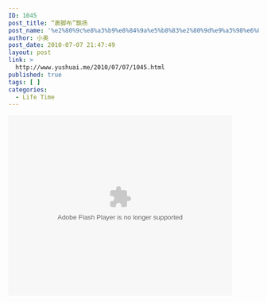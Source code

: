 ```yaml
---
ID: 1045
post_title: “裹脚布”飘扬
post_name: '%e2%80%9c%e8%a3%b9%e8%84%9a%e5%b8%83%e2%80%9d%e9%a3%98%e6%89%ac'
author: 小奥
post_date: 2010-07-07 21:47:49
layout: post
link: >
  http://www.yushuai.me/2010/07/07/1045.html
published: true
tags: [ ]
categories:
  - Life Time
---
```

<object classid="clsid:d27cdb6e-ae6d-11cf-96b8-444553540000" width="450" height="363" codebase="http://download.macromedia.com/pub/shockwave/cabs/flash/swflash.cab#version=6,0,40,0"><param name="align" value="middle" /><param name="allowScriptAccess" value="always" /><param name="allowFullScreen" value="true" /><param name="quality" value="high" /><param name="wmode" value="transparent" /><param name="src" value="http://www.tudou.com/player/outside/beta_player.swf?iid=54399132" /><param name="allowfullscreen" value="true" /><embed type="application/x-shockwave-flash" width="450" height="363" src="http://www.tudou.com/player/outside/beta_player.swf?iid=54399132" quality="high" allowscriptaccess="always" allowfullscreen="true" wmode="transparent" align="middle"></embed></object>